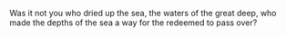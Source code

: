 Was it not you who dried up the sea, the waters of the great deep, who made the depths of the sea a way for the redeemed to pass over?
